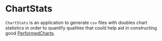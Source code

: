 # ChartStats

`ChartStats` is an application to generate `csv` files with doubles chart statistics in order to quantify qualities that could help aid in constructing good [PerformedCharts](../../StepManiaLibrary/docs/PerformedChart.md).